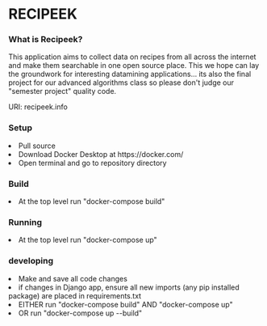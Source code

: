<h1>RECIPEEK</h1>

<h3>What is Recipeek?</h3>

This application aims to collect data on recipes from all across the internet and make them searchable in one open source place. This we hope can lay the groundwork for interesting datamining applications... its also the final project for our advanced algorithms class so please don't judge our "semester project" quality code.

URI: recipeek.info

<h3>Setup</h3>
<li>Pull source
<li>Download Docker Desktop at https://docker.com/
<li>Open terminal and go to repository directory

<h3>Build</h3>
<li>At the top level run "docker-compose build"

<h3>Running</h3>
<li>At the top level run "docker-compose up"

<h3>developing</h3>
<li>Make and save all code changes
<li>if changes in Django app, ensure all new imports (any pip installed package) are placed in requirements.txt
<li>EITHER run "docker-compose build" AND "docker-compose up"
<li>OR run "docker-compose up --build"
